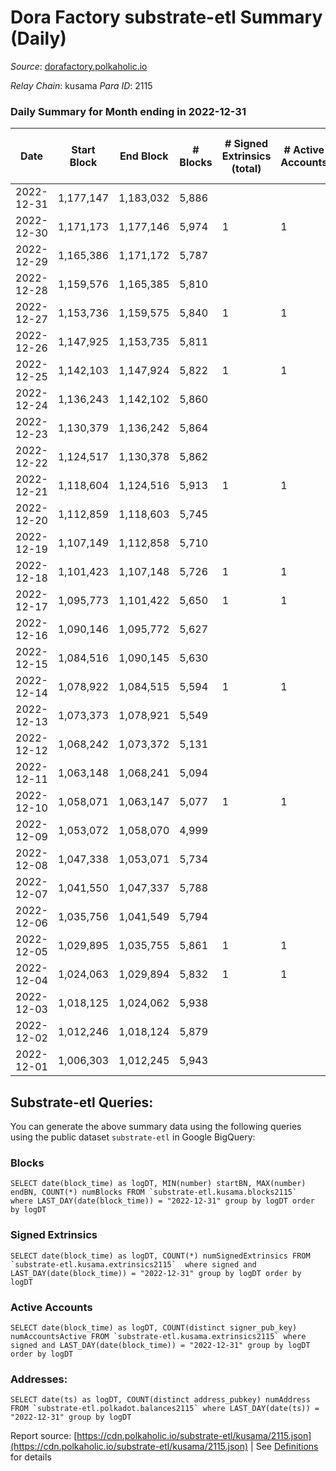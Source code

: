 # Dora Factory substrate-etl Summary (Daily)

_Source_: [dorafactory.polkaholic.io](https://dorafactory.polkaholic.io)

*Relay Chain*: kusama
*Para ID*: 2115



### Daily Summary for Month ending in 2022-12-31


| Date | Start Block | End Block | # Blocks | # Signed Extrinsics (total) | # Active Accounts | # Passive | # New | # Addresses with Balances | # Events | # Transfers | # XCM Transfers In | # XCM Transfers Out |
| ---- | ----------- | --------- | -------- | --------------------------- | ----------------- | --------- | ----- | ------------------------- | -------- | ----------- | ------------------ | ------------------- |
| 2022-12-31 | 1,177,147 | 1,183,032 | 5,886  |  |  |  |  | 372 | 11,776 |   |   |   |
| 2022-12-30 | 1,171,173 | 1,177,146 | 5,974  | 1 | 1 |  |  | 372 | 11,958 | 1  |   |   |
| 2022-12-29 | 1,165,386 | 1,171,172 | 5,787  |  |  |  |  | 372 | 11,577 |   |   |   |
| 2022-12-28 | 1,159,576 | 1,165,385 | 5,810  |  |  |  |  | 372 | 11,623 |   |   |   |
| 2022-12-27 | 1,153,736 | 1,159,575 | 5,840  | 1 | 1 |  |  | 372 | 11,691 | 1  |   |   |
| 2022-12-26 | 1,147,925 | 1,153,735 | 5,811  |  |  |  |  | 372 | 11,625 |   |   |   |
| 2022-12-25 | 1,142,103 | 1,147,924 | 5,822  | 1 | 1 |  |  | 372 | 11,654 | 1  |   |   |
| 2022-12-24 | 1,136,243 | 1,142,102 | 5,860  |  |  |  |  | 372 | 11,723 |   |   |   |
| 2022-12-23 | 1,130,379 | 1,136,242 | 5,864  |  |  |  |  | 372 | 11,732 |   |   |   |
| 2022-12-22 | 1,124,517 | 1,130,378 | 5,862  |  |  |  |  |  | 11,727 |   |   |   |
| 2022-12-21 | 1,118,604 | 1,124,516 | 5,913  | 1 | 1 |  |  |  | 11,836 | 1  |   |   |
| 2022-12-20 | 1,112,859 | 1,118,603 | 5,745  |  |  |  |  | 372 | 11,493 |   |   |   |
| 2022-12-19 | 1,107,149 | 1,112,858 | 5,710  |  |  |  |  | 372 | 11,423 |   |   |   |
| 2022-12-18 | 1,101,423 | 1,107,148 | 5,726  | 1 | 1 |  |  | 372 | 11,463 | 1  |   |   |
| 2022-12-17 | 1,095,773 | 1,101,422 | 5,650  | 1 | 1 |  |  | 372 | 11,310 | 1  |   |   |
| 2022-12-16 | 1,090,146 | 1,095,772 | 5,627  |  |  |  |  | 372 | 11,257 |   |   |   |
| 2022-12-15 | 1,084,516 | 1,090,145 | 5,630  |  |  |  |  | 372 | 11,263 |   |   |   |
| 2022-12-14 | 1,078,922 | 1,084,515 | 5,594  | 1 | 1 |  |  | 372 | 11,198 | 1  |   |   |
| 2022-12-13 | 1,073,373 | 1,078,921 | 5,549  |  |  |  |  | 372 | 11,101 |   |   |   |
| 2022-12-12 | 1,068,242 | 1,073,372 | 5,131  |  |  |  |  | 372 | 10,265 |   |   |   |
| 2022-12-11 | 1,063,148 | 1,068,241 | 5,094  |  |  |  |  | 372 | 10,191 |   |   |   |
| 2022-12-10 | 1,058,071 | 1,063,147 | 5,077  | 1 | 1 |  |  | 372 | 10,163 | 1  |   |   |
| 2022-12-09 | 1,053,072 | 1,058,070 | 4,999  |  |  |  |  | 373 | 10,000 |   |   |   |
| 2022-12-08 | 1,047,338 | 1,053,071 | 5,734  |  |  |  |  | 373 | 11,472 |   |   |   |
| 2022-12-07 | 1,041,550 | 1,047,337 | 5,788  |  |  |  |  | 373 | 11,579 |   |   |   |
| 2022-12-06 | 1,035,756 | 1,041,549 | 5,794  |  |  |  |  | 373 | 11,591 |   |   |   |
| 2022-12-05 | 1,029,895 | 1,035,755 | 5,861  | 1 | 1 |  |  | 373 | 11,732 | 1  |   |   |
| 2022-12-04 | 1,024,063 | 1,029,894 | 5,832  | 1 | 1 |  |  | 373 | 11,675 | 1  |   |   |
| 2022-12-03 | 1,018,125 | 1,024,062 | 5,938  |  |  |  |  | 373 | 11,879 |   |   |   |
| 2022-12-02 | 1,012,246 | 1,018,124 | 5,879  |  |  |  |  | 373 | 11,761 |   |   |   |
| 2022-12-01 | 1,006,303 | 1,012,245 | 5,943  |  |  |  |  | 373 | 11,889 |   |   |   |

## Substrate-etl Queries:
You can generate the above summary data using the following queries using the public dataset `substrate-etl` in Google BigQuery:


### Blocks
```
SELECT date(block_time) as logDT, MIN(number) startBN, MAX(number) endBN, COUNT(*) numBlocks FROM `substrate-etl.kusama.blocks2115`  where LAST_DAY(date(block_time)) = "2022-12-31" group by logDT order by logDT
```


### Signed Extrinsics
```
SELECT date(block_time) as logDT, COUNT(*) numSignedExtrinsics FROM `substrate-etl.kusama.extrinsics2115`  where signed and LAST_DAY(date(block_time)) = "2022-12-31" group by logDT order by logDT
```


### Active Accounts
```
SELECT date(block_time) as logDT, COUNT(distinct signer_pub_key) numAccountsActive FROM `substrate-etl.kusama.extrinsics2115` where signed and LAST_DAY(date(block_time)) = "2022-12-31" group by logDT order by logDT
```


### Addresses:
```
SELECT date(ts) as logDT, COUNT(distinct address_pubkey) numAddress FROM `substrate-etl.polkadot.balances2115` where LAST_DAY(date(ts)) = "2022-12-31" group by logDT
```



Report source: [https://cdn.polkaholic.io/substrate-etl/kusama/2115.json](https://cdn.polkaholic.io/substrate-etl/kusama/2115.json) | See [Definitions](/DEFINITIONS.md) for details
